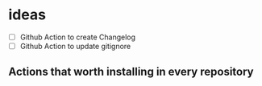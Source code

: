 # ideas

- [ ] Github Action to create Changelog
- [ ] Github Action to update gitignore

## Actions that worth installing in every repository

